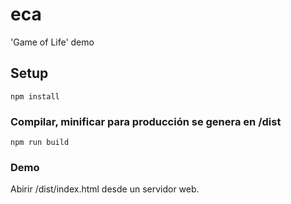 # eca
'Game of Life' demo

## Setup
```
npm install
```

### Compilar, minificar para producción se genera en /dist
```
npm run build
```

### Demo
Abirir /dist/index.html desde un servidor web.
